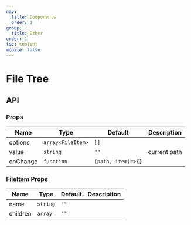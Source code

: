 ```yaml
---
nav:
  title: Components
  order: 1
group:
  title: Other
order: 1
toc: content
mobile: false
---
```


# File Tree

<code src="./examples/file-tree" compact></code>

## API

### Props

| Name     | Type              | Default            | Description  |
| -------- | ----------------- | ------------------ | ------------ |
| options  | `array<FileItem>` | `[]`               |              |
| value    | `string`          | `""`               | current path |
| onChange | `function`        | `(path, item)=>{}` |              |

### FileItem Props

| Name     | Type     | Default | Description |
| -------- | -------- | ------- | ----------- |
| name     | `string` | `""`    |             |
| children | `array`  | `""`    |             |
